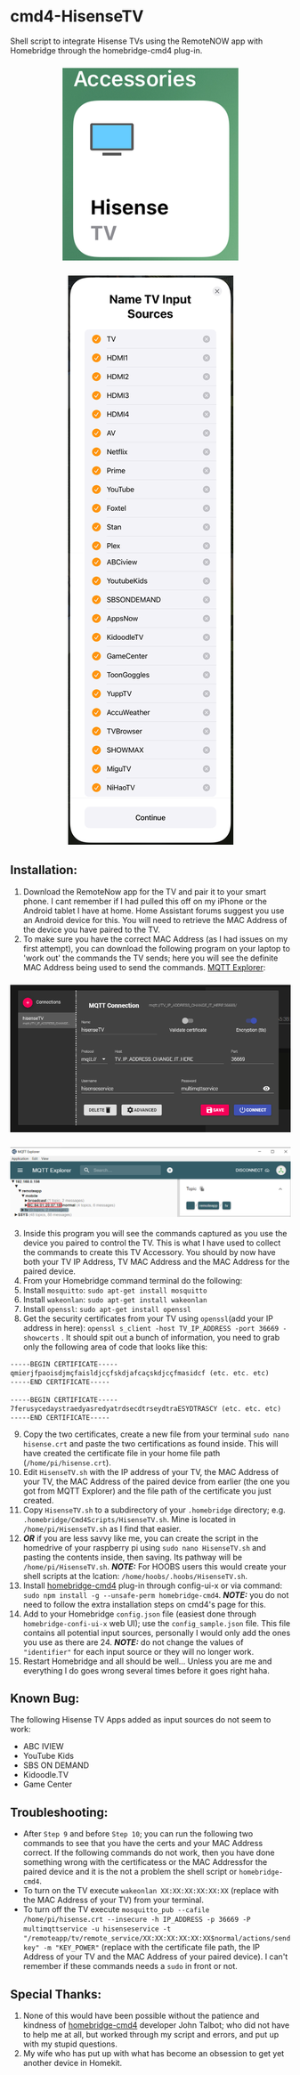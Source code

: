 # cmd4-HisenseTV
Shell script to integrate Hisense TVs using the RemoteNOW app with Homebridge through the homebridge-cmd4 plug-in.

<h3 align="center">
  <img src="https://github.com/mitch7391/cmd4-HisenseTV/blob/main/Screenshots/HisenseTV.PNG">
</h3>

<h3 align="center">
  <img src="https://github.com/mitch7391/cmd4-HisenseTV/blob/main/Screenshots/TVInputSources.png">
</h3>

## Installation:
1. Download the RemoteNow app for the TV and pair it to your smart phone. I cant remember if I had pulled this off on my iPhone or the Android tablet I have at home. Home Assistant forums suggest you use an Android device for this. You will need to retrieve the MAC Address of the device you have paired to the TV.
2. To make sure you have the correct MAC Address (as I had issues on my first attempt), you can download the following program on your laptop to 'work out' the commands the TV sends; here you will see the definite MAC Address being used to send the commands. [MQTT Explorer](http://mqtt-explorer.com/):

<h3 align="center">
  <img src="https://github.com/mitch7391/cmd4-HisenseTV/blob/main/Screenshots/MQTTExplorer.png">
</h3>

<h3 align="center">
  <img src="https://github.com/mitch7391/cmd4-HisenseTV/blob/main/Screenshots/PairedDeviceMAC.png">
</h3>

3. Inside this program you will see the commands captured as you use the device you paired to control the TV. This is what I have used to collect the commands to create this TV Accessory. You should by now have both your TV IP Address, TV MAC Address and the MAC Address for the paired device.
4. From your Homebridge command terminal do the following:
5. Install `mosquitto`: `sudo apt-get install mosquitto`
6. Install `wakeonlan`: `sudo apt-get install wakeonlan`
7. Install `openssl`: `sudo apt-get install openssl`
8. Get the security certificates from your TV using `openssl`(add your IP address in here): `openssl s_client -host TV_IP_ADDRESS -port 36669 -showcerts` . It should spit out a bunch of information, you need to grab only the following area of code that looks like this:

```
-----BEGIN CERTIFICATE-----
qmierjfpaoisdjmçfaisldjcçfskdjafcaçskdjcçfmasidcf (etc. etc. etc)
-----END CERTIFICATE-----

-----BEGIN CERTIFICATE-----
7ferusycedaystraedyasredyatrdsecdtrseydtraESYDTRASCY (etc. etc. etc)
-----END CERTIFICATE-----
```

9. Copy the two certificates, create a new file from your terminal `sudo nano hisense.crt` and paste the two certifications as found inside. This will have created the certificate file in your home file path (`/home/pi/hisense.crt`).
10. Edit `HisenseTV.sh` with the IP address of your TV, the MAC Address of your TV, the MAC Address of the paired device from earlier (the one you got from MQTT Explorer) and the file path of the certificate you just created.
11. Copy `HisenseTV.sh` to a subdirectory of your `.homebridge` directory; e.g. `.homebridge/Cmd4Scripts/HisenseTV.sh`. Mine is located in `/home/pi/HisenseTV.sh` as I find that easier. 
12. <B><I>OR</B></I> if you are less savvy like me, you can create the script in the homedrive of your raspberry pi using `sudo nano HisenseTV.sh` and pasting the contents inside, then saving. Its pathway will be `/home/pi/HisenseTV.sh`. <B><I>NOTE:</B></I> For HOOBS users this would create your shell scripts at the lcation: `/home/hoobs/.hoobs/HisenseTV.sh`.
13. Install [homebridge-cmd4](https://github.com/ztalbot2000/homebridge-cmd4) plug-in through config-ui-x or via command: `sudo npm install -g --unsafe-perm homebridge-cmd4`. <B><I>NOTE:</B></I> you do not need to follow the extra installation steps on cmd4's page for this.
14. Add to your Homebridge `config.json` file (easiest done through `homebridge-confi-ui-x` web UI); use the `config_sample.json` file. This file contains all potential input sources, personally I would only add the ones you use as there are 24. <B><I>NOTE:</B></I> do not change the values of `"identifier"` for each input source or they will no longer work.
15. Restart Homebridge and all should be well... Unless you are me and everything I do goes wrong several times before it goes right haha.

## Known Bug:
The following Hisense TV Apps added as input sources do not seem to work:
- ABC IVIEW
- YouTube Kids
- SBS ON DEMAND
- Kidoodle.TV
- Game Center

## Troubleshooting:
- After `Step 9` and before `Step 10`; you can run the following two commands to see that you have the certs and your MAC Address correct. If the following commands do not work, then you have done something wrong with the certificatess or the MAC Addressfor the paired device and it is the not a problem the shell script or `homebridge-cmd4`. 
- To turn on the TV execute `wakeonlan XX:XX:XX:XX:XX:XX` (replace with the MAC Address of your TV) from your terminal.
- To turn off the TV execute `mosquitto_pub --cafile /home/pi/hisense.crt --insecure -h IP_ADDRESS -p 36669 -P multimqttservice -u hisenseservice -t "/remoteapp/tv/remote_service/XX:XX:XX:XX:XX:XX$normal/actions/sendkey" -m "KEY_POWER"` (replace with the certificate file path, the IP Address of your TV and the MAC Address of your paired device). I can't remember if these commands needs a `sudo` in front or not.

## Special Thanks:
1. None of this would have been possible without the patience and kindness of [homebridge-cmd4](https://github.com/ztalbot2000/homebridge-cmd4) developer John Talbot; who did not have to help me at all, but worked through my script and errors, and put up with my stupid questions.
2. My wife who has put up with what has become an obsession to get yet another device in Homekit.
